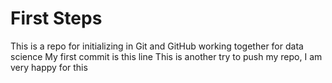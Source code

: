 # First Steps
This is a repo for initializing in Git and GitHub working together for data science
My first commit is this line
This is another try to push my repo, I am very happy for this

